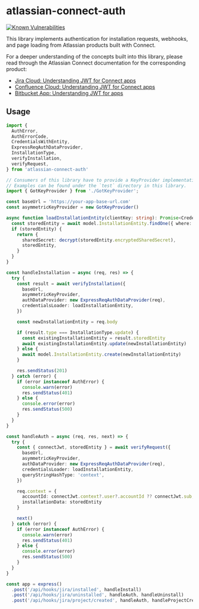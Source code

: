 # atlassian-connect-auth

[![Known Vulnerabilities](https://snyk.io/test/github/DanielHreben/atlassian-connect-auth/badge.svg?targetFile=package.json)](https://snyk.io/test/github/DanielHreben/atlassian-connect-auth?targetFile=package.json)

This library implements authentication for installation requests, webhooks, and page loading from Atlassian products built with Connect.

For a deeper understanding of the concepts built into this library, please read through the Atlassian Connect documentation for the corresponding product:

- [Jira Cloud: Understanding JWT for Connect apps](https://developer.atlassian.com/cloud/jira/platform/understanding-jwt-for-connect-apps/)
- [Confluence Cloud: Understanding JWT for Connect apps](https://developer.atlassian.com/cloud/confluence/understanding-jwt/)
- [Bitbucket App: Understanding JWT for apps](https://developer.atlassian.com/cloud/bitbucket/understanding-jwt-for-apps/)

## Usage

```typescript
import {
  AuthError,
  AuthErrorCode,
  CredentialsWithEntity,
  ExpressReqAuthDataProvider,
  InstallationType,
  verifyInstallation,
  verifyRequest,
} from 'atlassian-connect-auth'

// Consumers of this library have to provide a KeyProvider implementation that will fetch the public key from a CDN.
// Examples can be found under the `test` directory in this library.
import { GotKeyProvider } from './GotKeyProvider';

const baseUrl = 'https://your-app-base-url.com'
const asymmetricKeyProvider = new GotKeyProvider()

async function loadInstallationEntity(clientKey: string): Promise<CredentialsWithEntity<InstallationEntity>> {
  const storedEntity = await model.InstallationEntity.findOne({ where: { clientKey } })
  if (storedEntity) {
    return {
      sharedSecret: decrypt(storedEntity.encryptedSharedSecret),
      storedEntity,
    }
  }
}

const handleInstallation = async (req, res) => {
  try {
    const result = await verifyInstallation({
      baseUrl,
      asymmetricKeyProvider,
      authDataProvider: new ExpressReqAuthDataProvider(req),
      credentialsLoader: loadInstallationEntity,
    })

    const newInstallationEntity = req.body

    if (result.type === InstallationType.update) {
      const existingInstallationEntity = result.storedEntity
      await existingInstallationEntity.update(newInstallationEntity)
    } else {
      await model.InstallationEntity.create(newInstallationEntity)
    }

    res.sendStatus(201)
  } catch (error) {
    if (error instanceof AuthError) {
      console.warn(error)
      res.sendStatus(401)
    } else {
      console.error(error)
      res.sendStatus(500)
    }
  }
}

const handleAuth = async (req, res, next) => {
  try {
    const { connectJwt, storedEntity } = await verifyRequest({
      baseUrl,
      asymmetricKeyProvider,
      authDataProvider: new ExpressReqAuthDataProvider(req),
      credentialsLoader: loadInstallationEntity,
      queryStringHashType: 'context',
    })

    req.context = {
      accountId: connectJwt.context?.user?.accountId ?? connectJwt.sub,
      installationData: storedEntity
    }

    next()
  } catch (error) {
    if (error instanceof AuthError) {
      console.warn(error)
      res.sendStatus(401)
    } else {
      console.error(error)
      res.sendStatus(500)
    }
  }
}

const app = express()
  .post('/api/hooks/jira/installed', handleInstall)
  .post('/api/hooks/jira/uninstalled', handleAuth, handleUninstall)
  .post('/api/hooks/jira/project/created', handleAuth, handleProjectCreated)
```
